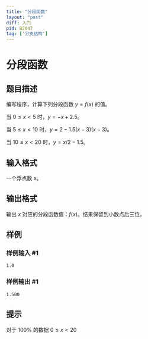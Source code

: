 ```yaml
---
title: "分段函数"
layout: "post"
diff: 入门
pid: B2047
tag: ['分支结构']
---
```

# 分段函数
## 题目描述

编写程序，计算下列分段函数 $y=f(x)$ 的值。

当 $0 \le x<5$ 时，$y=-x+2.5$。

当 $5 \le x<10$ 时，$y=2-1.5(x-3)(x-3)$。

当 $10 \le x<20$ 时，$y=x/2-1.5$。
## 输入格式

一个浮点数 $x$。
## 输出格式

输出 $x$ 对应的分段函数值：$f(x)$。结果保留到小数点后三位。
## 样例

### 样例输入 #1
```
1.0
```
### 样例输出 #1
```
1.500
```
## 提示

对于 100% 的数据 $0 \le x<20$
